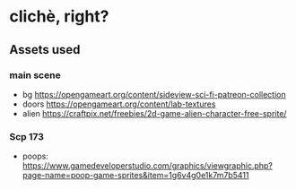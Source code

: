 # clichè, right?

## Assets used

### main scene

-   bg https://opengameart.org/content/sideview-sci-fi-patreon-collection
-   doors https://opengameart.org/content/lab-textures
-   alien https://craftpix.net/freebies/2d-game-alien-character-free-sprite/

### Scp 173

-   poops: https://www.gamedeveloperstudio.com/graphics/viewgraphic.php?page-name=poop-game-sprites&item=1g6v4g0e1k7m7b5411
